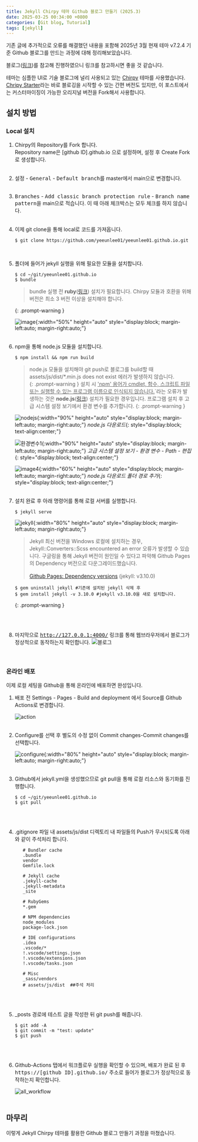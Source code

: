 ```yaml
---
title: Jekyll Chirpy 테마 Github 블로그 만들기 (2025.3)
date: 2025-03-25 00:34:00 +0800
categories: [Git blog, Tutorial]
tags: [jekyll]
---
```

기존 글에 추가적으로 오류를 해결했던 내용을 포함해 2025년 3월 현재 테마 v7.2.4 기준 Github 블로그를 만드는 과정에 대해 정리해보았습니다.

블로그([링크](https://jjikin.com/posts/Jekyll-Chirpy-%ED%85%8C%EB%A7%88%EB%A5%BC-%ED%99%9C%EC%9A%A9%ED%95%9C-Github-%EB%B8%94%EB%A1%9C%EA%B7%B8-%EB%A7%8C%EB%93%A4%EA%B8%B0(2023-6%EC%9B%94-%EA%B8%B0%EC%A4%80)/))를 참고해 진행하였으니 링크를 참고하시면 좋을 것 같습니다.

테마는 심플한 UI로 기술 블로그에 널리 사용되고 있는 [Chirpy](https://github.com/cotes2020/jekyll-theme-chirpy) 테마를 사용했습니다. [Chripy Starter](https://github.com/cotes2020/chirpy-starter)라는 바로 블로깅을 시작할 수 있는 간편 버전도 있지만, 이 포스트에서는 커스터마이징이 가능한 오리지널 버전을 Fork해서 사용합니다.

## **설치 방법**

### **Local 설치**

1. Chirpy의 Repository를 Fork 합니다.<br>
   Repository name은 [github ID].github.io 으로 설정하며, 설정 후 Create Fork로 생성합니다.<br><br>
2. <kbd>설정</kbd> - <kbd>General</kbd> - <kbd>Default branch</kbd>를 master에서 main으로 변경합니다.<br><br>
3. <kbd>Branches</kbd> - <kbd>Add classic branch protection rule</kbd> - <kbd>Branch name pattern</kbd>을 main으로 적습니다. 이 때 아래 체크박스는 모두 체크를 하지 않습니다.<br><br>
4. 이제 git clone을 통해 local로 코드를 가져옵니다.

   ```shell
   $ git clone https://github.com/yeeunlee01/yeeunlee01.github.io.git
   ```

   <br>
5. 폴더에 들어가 jekyll 실행을 위해 필요한 모듈을 설치합니다.

   ```shell
   $ cd ~/git/yeeunlee01.github.io
   $ bundle
   ```

   > bundle 실행 전 **ruby**([링크](https://rubyinstaller.org/downloads/)) 설치가 필요합니다. Chirpy 모듈과 호환을 위해 버전은 최소 3 버전 이상을 설치해야 합니다.
   >

   {: .prompt-warning }

   ![image](/assets/img/posts/2025-03-25-gitblog/ruby.png){:width="50%" height="auto" style="display:block; margin-left:auto; margin-right:auto;"}
   <br>
   <br>
6. npm을 통해 node.js 모듈을 설치합니다.

   ```shell
   $ npm install && npm run build
   ```

   > node.js 모듈을 설치해야 git push로 블로그를 build할 때 assets/js/dist/*.min.js does not exist 에러가 발생하지 않습니다.<br>
   > {: .prompt-warning }
   > 설치 시 <U>'npm' 용어가 cmdlet, 함수, 스크립트 파일 또는 실행할 수 있는 프로그램 이름으로 인식되지 않습니다.</U>`라는 오류가 발생하는 것은 **node.js**([링크](https://nodejs.org/ko/download/)) 설치가 필요한 경우입니다. 프로그램 설치 후 고급 시스템 설정 보기에서 환경 변수를 추가합니다.
   > {: .prompt-warning }
   >

   ![nodejs](/assets/img/posts/2025-03-25-gitblog/nodejs.png){:width="90%" height="auto" style="display:block; margin-left:auto; margin-right:auto;"}
   *node.js 다운로드*{: style="display:block; text-align:center;"}

   ![환경변수1](/assets/img/posts/2025-03-25-gitblog/환경변수1.png){:width="90%" height="auto" style="display:block; margin-left:auto; margin-right:auto;"}
   *고급 시스템 설정 보기 - 환경 변수 - Path - 편집*{: style="display:block; text-align:center;"}

   ![image4](/assets/img/posts/2025-03-25-gitblog/환경변수2.png){:width="60%" height="auto" style="display:block; margin-left:auto; margin-right:auto;"}
   *node.js 다운로드 폴더 경로 추가*{: style="display:block; text-align:center;"}
   <br>
   <br>
7. 설치 완료 후 아래 명령어를 통해 로컬 서버를 실행합니다.

   ```shell
   $ jekyll serve
   ```

   ![jekyll](/assets/img/posts/2025-03-25-gitblog/jekyll.png){:width="80%" height="auto" style="display:block; margin-left:auto; margin-right:auto;"}

   > Jekyll 최신 버전을 Windows 로컬에 설치하는 경우, Jekyll::Converters::Scss encountered an error 오류가 발생할 수 있습니다. 구글링을 통해 Jekyll 버전이 원인일 수 있다고 파악해 Github Pages의 Dependency 버전으로 다운그레이드했습니다.<br><br>
   > [Github Pages: Dependency versions](https://pages.github.com/versions/) (jekyll: v3.10.0)<br>
   >

   ```shell
   $ gem uninstall jekyll #기존에 설치된 jekyll 삭제 후 
   $ gem install jekyll -v 3.10.0 #jekyll v3.10.0을 새로 설치합니다.  
   ```

   {: .prompt-warning }

   <!-- ```shell
   $ gem uninstall jekyll #기존에 설치된 jekyll 삭제 후 
   $ gem install jekyll -v 3.10.0 #jekyll v3.10.0을 새로 설치합니다.  
   ```  -->

   <br><br>
8. 마지막으로 <kbd>http://127.0.0.1:4000/</kbd> 링크를 통해 웹브라우저에서 블로그가 정상적으로 동작하는지 확인합니다.
   ![블로그](/assets/img/posts/2025-03-25-gitblog/블로그.png)
   <br>
   <br>
   <br>

### **온라인 배포**

이제 로컬 세팅을 Github을 통해 온라인에 배포하면 완성입니다.

1. 배포 전 Settings - Pages - Build and deployment 에서 Source를 Github Actions로 변경합니다.

   ![action](/assets/img/posts/2025-03-25-gitblog/action.png)
   <br>
   <br>
2. Configure를 선택 후 별도의 수정 없이 Commit changes-Commit changes를 선택합니다.

   ![configure](/assets/img/posts/2025-03-25-gitblog/configure.png){:width="80%" height="auto" style="display:block; margin-left:auto; margin-right:auto;"}
   <br>
   <br>
3. Github에서 jekyll.yml을 생성했으므로 git pull을 통해 로컬 리소스와 동기화를 진행합니다.

   ```shell
   $ cd ~/git/yeeunlee01.github.io 
   $ git pull
   ```

   <br>
   <br>
4. .gitignore 파일 내 assets/js/dist 디렉토리 내 파일들의 Push가 무시되도록 아래와 같이 주석처리 합니다.

   ```shell
      # Bundler cache
      .bundle
      vendor
      Gemfile.lock

      # Jekyll cache
      .jekyll-cache
      .jekyll-metadata
      _site

      # RubyGems
      *.gem

      # NPM dependencies
      node_modules
      package-lock.json

      # IDE configurations
      .idea
      .vscode/*
      !.vscode/settings.json
      !.vscode/extensions.json
      !.vscode/tasks.json

      # Misc
      _sass/vendors
      # assets/js/dist  ##주석 처리
   ```

   <br>
   <br>
5. _posts 경로에 테스트 글을 작성한 뒤 git push를 해줍니다.

   ```shell
   $ git add -A
   $ git commit -m "test: update"
   $ git push
   ```

   <br>
   <br>
6. Github-Actions 탭에서 워크플로우 실행을 확인할 수 있으며, 배포가 완료 된 후 <kbd>https://[github ID].github.io/</kbd> 주소로 들어가 블로그가 정상적으로 동작하는지 확인합니다.

   ![all_workflow](/assets/img/posts/2025-03-25-gitblog/all_workflow.png)
   <br>
   <br>

## **마무리**

이렇게 Jekyll Chirpy 테마를 활용한 Github 블로그 만들기 과정을 마쳤습니다.
